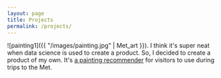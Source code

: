 ```yaml
---
layout: page
title: Projects
permalink: /projects/ 
---
```


![painting1]({{ "/images/painting.jpg" | Met_art }}). 
I think it's super neat when data science is used to create a product. So, I decided to create a product of my own. It's [a painting recommender](https://github.com/cchen181/painting_recommender_for_Met) for visitors to use during trips to the Met.
